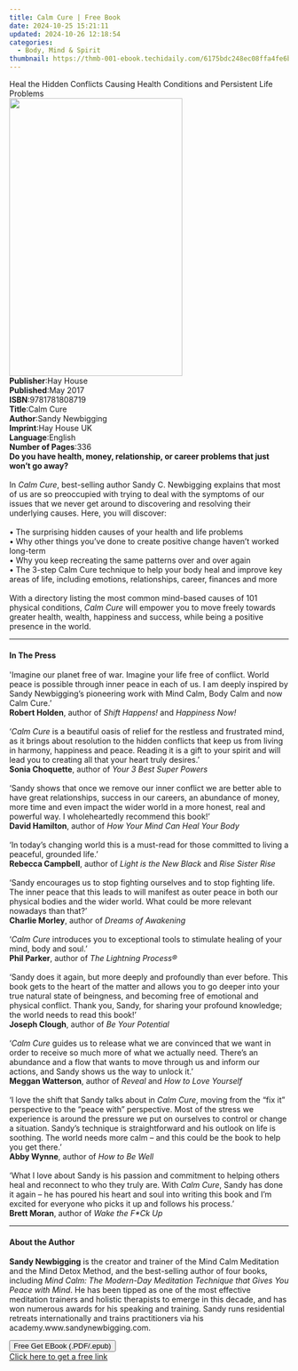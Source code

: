 ```yaml
---
title: Calm Cure | Free Book
date: 2024-10-25 15:21:11
updated: 2024-10-26 12:18:54
categories:
  - Body, Mind & Spirit
thumbnail: https://thmb-001-ebook.techidaily.com/6175bdc248ec08ffa4fe6beeac52f3aafe9d145da82fff3d435583c5d04427c9.jpg
---
```

<main id="book-container">
  <div class="flex flex-col">
    <div class="book-brief flex-1 py-6 px-4 sm:p-6 md:py-10 md:px-8">
      <!-- brief-->
      <div class="book-brief-main">
        Heal the Hidden Conflicts Causing Health Conditions and Persistent Life
        Problems
      </div>
    </div>
    <div
      class="book-meta-info flex-1 grid gap-4 col-start-1 col-end-3 row-start-1 sm:mb-6 sm:grid-cols-4 lg:gap-6 lg:col-start-2 lg:row-end-6 lg:row-span-6 lg:mb-0"
    >
      <div
        class="book-meta-info-left place-content-center mt-4 p-4 text-sm leading-6 col-start-2 col-span-2 dark:text-slate-400"
      >
        <img
          class="w-full h-500 object-cover rounded-lg sm:h-255 sm:col-span-2 lg:col-span-full"
          src="https://img-001-ebook.techidaily.com/323814e691a058ad8033ae7dfa7136c4c3d6694fa1a1abc1b549d90fefb17903.jpg"
          alt=""
          width="312"
          height="500"
        />
      </div>
      <div
        class="book-meta-info-right mt-2 col-start-1 row-start-2 col-span-3 self-center"
      >
        <!-- meta data  -->
        <div class="flex flex-col px-4 md:px-8">
          <div class="flex-1">
            <strong>Publisher</strong>:<span class="px-2">Hay House</span>
          </div>
          <div class="flex-1">
            <strong>Published</strong>:<span class="px-2">May 2017</span>
          </div>
          <div class="flex-1">
            <strong>ISBN</strong>:<span class="px-2">9781781808719</span>
          </div>
          <div class="flex-1">
            <strong>Title</strong>:<span class="px-2">Calm Cure</span>
          </div>
          <div class="flex-1">
            <strong>Author</strong>:<span class="px-2">Sandy Newbigging</span>
          </div>
          <div class="flex-1">
            <strong>Imprint</strong>:<span class="px-2">Hay House UK</span>
          </div>
          <div class="flex-1">
            <strong>Language</strong>:<span class="px-2">English</span>
          </div>
          <div class="flex-1">
            <strong>Number of Pages</strong>:<span class="px-2">336</span>
          </div>
        </div>
      </div>
    </div>
    <div class="book-description flex-1 py-6 px-4 sm:p-6 md:py-10 md:px-8">
      <div class="book-description-main">
        <div accordion-content="" id="description">
          <b
            >Do you have health, money, relationship, or career problems that
            just won’t go away?</b
          ><br />&nbsp;<br />In&nbsp;<i>Calm Cure</i>, best-selling author Sandy
          C. Newbigging explains that most of us are so preoccupied with trying
          to deal with the symptoms of our issues that we never get around to
          discovering and resolving their underlying causes. Here, you will
          discover:<br /><br />•&nbsp;The surprising hidden causes of your
          health and life problems<br />•&nbsp;Why other things you’ve done to
          create positive change haven’t worked long-term<br />•&nbsp;Why you
          keep recreating the same patterns over and over again<br />•&nbsp;The
          3-step Calm Cure technique to help your body heal and improve key
          areas of life, including emotions, relationships, career, finances and
          more<br />&nbsp;<br />With a directory listing the most common
          mind-based causes of 101 physical conditions,&nbsp;<i
            >Calm Cure&nbsp;</i
          >will empower you to move freely towards greater health, wealth,
          happiness and success, while being a positive presence in the world.
        </div>
        <div class="accordion-fader"></div>
      </div>
    </div>
    <div class="book-excerpts flex-1 py-6 px-4 sm:p-6 md:py-10 md:px-8">
      <!-- excerpts-->
      <div class="book-excerpts-main">
        <hr />
        <h4 class="placeholder placeholder-heading">
          <span>In The Press</span>
        </h4>
        <p>
          'Imagine our planet free of war. Imagine your life free of conflict.
          World peace is possible through inner peace in each of us. I am deeply
          inspired by Sandy Newbigging’s pioneering work with Mind Calm, Body
          Calm and now Calm Cure.’&nbsp;<br /><b>Robert Holden</b>,
          author&nbsp;of&nbsp;<i>Shift&nbsp;Happens!&nbsp;</i>and&nbsp;<i
            >Happiness&nbsp;Now!</i
          ><br /><br />‘<i>Calm Cure</i>&nbsp;is a beautiful oasis of relief for
          the restless and frustrated mind, as it brings about resolution to the
          hidden conflicts that keep us from living in harmony, happiness and
          peace. Reading it is a gift to your spirit and will lead you to
          creating all that your heart truly desires.’&nbsp;<br /><b
            >Sonia Choquette</b
          >, author&nbsp;of&nbsp;<i>Your 3 Best Super&nbsp;Powers</i
          ><br /><br />‘Sandy shows that once we remove our inner conflict we
          are better able to have great relationships, success in our careers,
          an abundance of money, more time and even impact the wider world in a
          more honest, real and powerful way. I wholeheartedly recommend this
          book!’<br /><b>David Hamilton</b>, author&nbsp;of&nbsp;<i
            >How Your Mind Can&nbsp;Heal Your Body</i
          ><br /><br />‘In today’s changing world this is a must-read for those
          committed to living a peaceful, grounded life.’<br /><b
            >Rebecca Campbell</b
          >, author&nbsp;of&nbsp;<i>Light is&nbsp;the&nbsp;New Black&nbsp;</i
          >and&nbsp;<i>Rise Sister&nbsp;Rise</i><br /><br />‘Sandy encourages us
          to stop fighting ourselves and to stop fighting life. The inner peace
          that this leads to will manifest as outer peace in both our physical
          bodies and the wider world. What could be more relevant nowadays than
          that?’<br /><b>Charlie&nbsp;Morley</b>, author&nbsp;of&nbsp;<i
            >Dreams&nbsp;of&nbsp;Awakening<br /></i
          ><br />‘<i>Calm Cure</i>&nbsp;introduces you to exceptional tools to
          stimulate healing of your mind, body and soul.’<br /><b
            >Phil&nbsp;Parker</b
          >, author&nbsp;of&nbsp;<i>The&nbsp;Lightning Process®</i
          ><br /><br />‘Sandy does it again, but more deeply and profoundly than
          ever before. This book gets to the heart of the matter and allows you
          to go deeper into your true natural state of beingness, and becoming
          free of emotional and physical conflict. Thank you, Sandy, for sharing
          your profound knowledge; the world needs to read this book!’<br /><b
            >Joseph&nbsp;Clough</b
          >, author&nbsp;of&nbsp;<i>Be Your&nbsp;Potential</i><br /><br />‘<i
            >Calm Cure</i
          >&nbsp;guides us to release what we are convinced that we want in
          order to receive so much more of what we actually need. There’s an
          abundance and a flow that wants to move through us and inform our
          actions, and Sandy shows us the way to unlock it.’<br /><b
            >Meggan Watterson</b
          >, author&nbsp;of<i>&nbsp;Reveal&nbsp;</i>and&nbsp;<i
            >How&nbsp;to&nbsp;Love Yourself</i
          ><br /><br />‘I love the shift that Sandy talks about in&nbsp;<i
            >Calm Cure</i
          >, moving from the “fix it” perspective to the “peace with”
          perspective. Most of the stress we experience is around the pressure
          we put on ourselves to control or change a situation. Sandy’s
          technique is straightforward and his outlook on life is soothing. The
          world needs more calm – and this could be the book to help you get
          there.’<br /><b>Abby Wynne</b>, author&nbsp;of&nbsp;<i
            >How&nbsp;to Be&nbsp;Well</i
          ><br /><br />‘What I love about Sandy is his passion and commitment to
          helping others heal and reconnect to who they truly are. With&nbsp;<i
            >Calm Cure</i
          >, Sandy has done it again – he has poured his heart and soul into
          writing this book and I’m excited for everyone who picks it up and
          follows his process.’<br /><b>Brett&nbsp;Moran</b>,
          author&nbsp;of&nbsp;<i>Wake&nbsp;the&nbsp;F*Ck&nbsp;Up</i>
        </p>
      </div>
    </div>
    <div class="book-about-author flex-1 py-6 px-4 sm:p-6 md:py-10 md:px-8">
      <!-- about author-->
      <div class="book-main-author-main">
        <hr />
        <h4 class="placeholder placeholder-heading">
          <span>About the Author</span>
        </h4>
        <p>
          <b>Sandy Newbigging</b> is the creator and trainer of the Mind Calm
          Meditation and the Mind Detox Method, and the best-selling author of
          four books, including
          <i
            >Mind Calm: The Modern-Day Meditation Technique that Gives You Peace
            with Mind</i
          >. He has been tipped as one of the most effective meditation trainers
          and holistic therapists to emerge in this decade, and has won numerous
          awards for his speaking and training. Sandy runs residential retreats
          internationally and trains practitioners via his
          academy.www.sandynewbigging.com.
        </p>
      </div>
    </div>
    <div class="book-free-get flex-1 py-6 px-4 sm:p-6 md:py-10 md:px-8">
      <button
        id="btn-free-get"
        class="bg-blue-500 hover:bg-blue-700 text-white font-bold py-2 px-4 rounded"
      >
        Free Get EBook (.PDF/.epub)
      </button>
      <div id="countdown-display" class="px-2 text-lg mt-2"></div>
      <a
        id="free-link"
        class="hidden bg-blue-500 hover:bg-blue-700 text-white font-bold py-2 px-4 rounded"
        href="https://www.ebooks.com/en-us/book/96316996/calm-cure/sandy-newbigging/"
        target="_blank"
        >Click here to get a free link</a
      >
    </div>
    <script>
      let countdownTime = 0;
      let countdownInterval = null;
      document
        .getElementById('btn-free-get')
        .addEventListener('click', startCountdown);
      function startCountdown() {
        countdownTime = new Date().getTime() + 60000 * 3;
        countdownInterval = setInterval(updateCountdown, 1000);
        document.getElementById('btn-free-get').disabled = true;
        document
          .getElementById('btn-free-get')
          .classList.add('bg-gray-500', 'cursor-not-allowed');
      }
      function updateCountdown() {
        let currentTime = new Date().getTime();
        let timeLeft = countdownTime - currentTime;
        let secondsLeft = Math.floor(timeLeft / 1000);
        document.getElementById('countdown-display').innerHTML =
          `Remaining time: ${secondsLeft} seconds.`;
        if (secondsLeft <= 0) {
          clearInterval(countdownInterval);
          document.getElementById('btn-free-get').classList.add('hidden');
          document.getElementById('free-link').classList.remove('hidden');
          document.getElementById('countdown-display').innerHTML = '';
        }
      }
    </script>
  </div>
</main>
